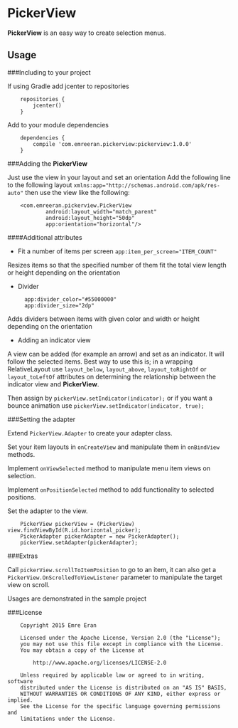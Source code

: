 PickerView
=====


**PickerView** is an easy way to create selection menus.

Usage
-----

###Including to your project

If using Gradle add jcenter to repositories

        repositories {
            jcenter()
        }

Add to your module dependencies
        
        dependencies {
            compile 'com.emreeran.pickerview:pickerview:1.0.0'
        }
        
###Adding the **PickerView**

Just use the view in your layout and set an orientation
Add the following line to the following layout ``` xmlns:app="http://schemas.android.com/apk/res-auto" ``` then use the view
like the following:
       
        <com.emreeran.pickerview.PickerView
                android:layout_width="match_parent"
                android:layout_height="50dp"
                app:orientation="horizontal"/>
                
####Additional attributes
* Fit a number of items per screen ```app:item_per_screen="ITEM_COUNT"```

Resizes items so that the specified number of them fit the total view length or height depending on the orientation

* Divider

        app:divider_color="#55000000"
        app:divider_size="2dp"
        
Adds dividers between items with given color and width or height depending on the orientation

* Adding an indicator view

A view can be added (for example an arrow) and set as an indicator. It will follow the selected items. Best way to use this is; 
in a wrapping RelativeLayout use ```layout_below```, ```layout_above```, ```layout_toRightOf``` or ```layout_toLeftOf``` attributes
on determining the relationship between the indicator view and **PickerView**.

Then assign by ```pickerView.setIndicator(indicator);``` or if you want a bounce animation use ```pickerView.setIndicator(indicator, true);```

###Setting the adapter

Extend ```PickerView.Adapter``` to create your adapter class. 

Set your item layouts in ```onCreateView``` and manipulate them in ```onBindView``` methods.

Implement ```onViewSelected``` method to manipulate menu item views on selection.

Implement ```onPositionSelected``` method to add functionality to selected positions.

Set the adapter to the view.

        PickerView pickerView = (PickerView) view.findViewById(R.id.horizontal_picker);
        PickerAdapter pickerAdapter = new PickerAdapter();
        pickerView.setAdapter(pickerAdapter);

###Extras

Call ```pickerView.scrollToItemPosition``` to go to an item, it can also get a ```PickerView.OnScrolledToViewListener``` 
parameter to manipulate the target view on scroll.

Usages are demonstrated in the sample project


###License


        Copyright 2015 Emre Eran
        
        Licensed under the Apache License, Version 2.0 (the "License");
        you may not use this file except in compliance with the License.
        You may obtain a copy of the License at
        
            http://www.apache.org/licenses/LICENSE-2.0
        
        Unless required by applicable law or agreed to in writing, software
        distributed under the License is distributed on an "AS IS" BASIS,
        WITHOUT WARRANTIES OR CONDITIONS OF ANY KIND, either express or implied.
        See the License for the specific language governing permissions and
        limitations under the License.

